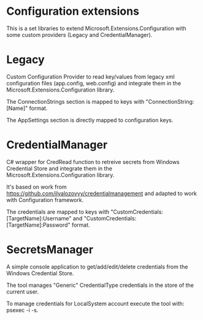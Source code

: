 # Configuration extensions

This is a set libraries to extend Microsoft.Extensions.Configuration with some custom providers (Legacy and CredentialManager).

# Legacy

Custom Configuration Provider to read key/values from legacy xml configuration files (app.config, web.config) and integrate them in the Microsoft.Extensions.Configuration library.

The ConnectionStrings section is mapped to keys with "ConnectionString:[Name]" format.

The AppSettings section is directly mapped to configuration keys.

# CredentialManager

C# wrapper for CredRead function to retreive secrets from Windows Credential Store and integrate them in the Microsoft.Extensions.Configuration library.

It's based on work from https://github.com/ilyalozovyy/credentialmanagement and adapted to work with Configuration framework.

The credentials are mapped to keys with "CustomCredentials:[TargetName]:Username" and "CustomCredentials:[TargetName]:Password" format.

# SecretsManager

A simple console application to get/add/edit/delete credentials from the Windows Credential Store. 

The tool manages "Generic" CredentialType credentials in the store of the current user.

To manage credentials for LocalSystem account execute the tool with: psexec -i -s.